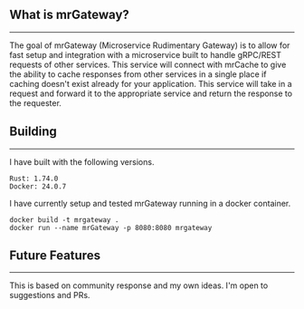 ## What is mrGateway?
_______________

The goal of mrGateway (Microservice Rudimentary Gateway) is to allow for fast setup and integration with a microservice built to handle gRPC/REST requests of other services.
This service will connect with mrCache to give the ability to cache responses from other services in a single place if caching doesn't exist already for your application.
This service will take in a request and forward it to the appropriate service and return the response to the requester.

## Building
_______________

I have built with the following versions.

    Rust: 1.74.0
    Docker: 24.0.7

I have currently setup and tested mrGateway running in a docker container.

    docker build -t mrgateway .
    docker run --name mrGateway -p 8080:8080 mrgateway

## Future Features
_______________

This is based on community response and my own ideas. I'm open to suggestions and PRs.